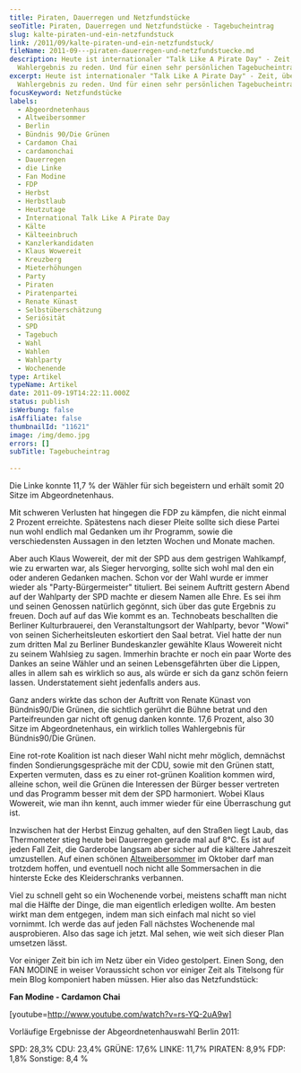 ```yaml
---
title: Piraten, Dauerregen und Netzfundstücke
seoTitle: Piraten, Dauerregen und Netzfundstücke - Tagebucheintrag
slug: kalte-piraten-und-ein-netzfundstuck
link: /2011/09/kalte-piraten-und-ein-netzfundstuck/
fileName: 2011-09---piraten-dauerregen-und-netzfundstuecke.md
description: Heute ist internationaler "Talk Like A Pirate Day" - Zeit, über das
  Wahlergebnis zu reden. Und für einen sehr persönlichen Tagebucheintrag.
excerpt: Heute ist internationaler "Talk Like A Pirate Day" - Zeit, über das
  Wahlergebnis zu reden. Und für einen sehr persönlichen Tagebucheintrag.
focusKeyword: Netzfundstücke
labels:
  - Abgeordnetenhaus
  - Altweibersommer
  - Berlin
  - Bündnis 90/Die Grünen
  - Cardamon Chai
  - cardamonchai
  - Dauerregen
  - die Linke
  - Fan Modine
  - FDP
  - Herbst
  - Herbstlaub
  - Heutzutage
  - International Talk Like A Pirate Day
  - Kälte
  - Kälteeinbruch
  - Kanzlerkandidaten
  - Klaus Wowereit
  - Kreuzberg
  - Mieterhöhungen
  - Party
  - Piraten
  - Piratenpartei
  - Renate Künast
  - Selbstüberschätzung
  - Seriösität
  - SPD
  - Tagebuch
  - Wahl
  - Wahlen
  - Wahlparty
  - Wochenende
type: Artikel
typeName: Artikel
date: 2011-09-19T14:22:11.000Z
status: publish
isWerbung: false
isAffiliate: false
thumbnailId: "11621"
image: /img/demo.jpg
errors: []
subTitle: Tagebucheintrag
  
---
```


Die Linke konnte 11,7 % der Wähler für sich begeistern und erhält somit 20 Sitze
im Abgeordnetenhaus.

Mit schweren Verlusten hat hingegen die FDP zu kämpfen, die nicht einmal 2
Prozent erreichte. Spätestens nach dieser Pleite sollte sich diese Partei nun
wohl endlich mal Gedanken um ihr Programm, sowie die verschiedensten Aussagen in
den letzten Wochen und Monate machen.

Aber auch Klaus Wowereit, der mit der SPD aus dem gestrigen Wahlkampf, wie zu
erwarten war, als Sieger hervorging, sollte sich wohl mal den ein oder anderen
Gedanken machen. Schon vor der Wahl wurde er immer wieder als
"Party-Bürgermeister" tituliert. Bei seinem Auftritt gestern Abend auf der
Wahlparty der SPD machte er diesem Namen alle Ehre. Es sei ihm und seinen
Genossen natürlich gegönnt, sich über das gute Ergebnis zu freuen. Doch auf auf
das Wie kommt es an. Technobeats beschallten die Berliner Kulturbrauerei, den
Veranstaltungsort der Wahlparty, bevor "Wowi" von seinen Sicherheitsleuten
eskortiert den Saal betrat. Viel hatte der nun zum dritten Mal zu Berliner
Bundeskanzler gewählte Klaus Wowereit nicht zu seinem Wahlsieg zu sagen.
Immerhin brachte er noch ein paar Worte des Dankes an seine Wähler und an seinen
Lebensgefährten über die Lippen, alles in allem sah es wirklich so aus, als
würde er sich da ganz schön feiern lassen. Understatement sieht jedenfalls
anders aus.

Ganz anders wirkte das schon der Auftritt von Renate Künast von Bündnis90/Die
Grünen, die sichtlich gerührt die Bühne betrat und den Parteifreunden gar nicht
oft genug danken konnte. 17,6 Prozent, also 30 Sitze im Abgeordnetenhaus, ein
wirklich tolles Wahlergebnis für Bündnis90/Die Grünen.

Eine rot-rote Koalition ist nach dieser Wahl nicht mehr möglich, demnächst
finden Sondierungsgespräche mit der CDU, sowie mit den Grünen statt, Experten
vermuten, dass es zu einer rot-grünen Koalition kommen wird, alleine schon, weil
die Grünen die Interessen der Bürger besser vertreten und das Programm besser
mit dem der SPD harmoniert. Wobei Klaus Wowereit, wie man ihn kennt, auch immer
wieder für eine Überraschung gut ist.

Inzwischen hat der Herbst Einzug gehalten, auf den Straßen liegt Laub, das
Thermometer stieg heute bei Dauerregen gerade mal auf 8°C. Es ist auf jeden Fall
Zeit, die Garderobe langsam aber sicher auf die kältere Jahreszeit umzustellen.
Auf einen schönen
[Altweibersommer](http://de.wikipedia.org/wiki/Altweibersommer) im Oktober darf
man trotzdem hoffen, und eventuell noch nicht alle Sommersachen in die hinterste
Ecke des Kleiderschranks verbannen.

Viel zu schnell geht so ein Wochenende vorbei, meistens schafft man nicht mal
die Hälfte der Dinge, die man eigentlich erledigen wollte. Am besten wirkt man
dem entgegen, indem man sich einfach mal nicht so viel vornimmt. Ich werde das
auf jeden Fall nächstes Wochenende mal ausprobieren. Also das sage ich jetzt.
Mal sehen, wie weit sich dieser Plan umsetzen lässt.

Vor einiger Zeit bin ich im Netz über ein Video gestolpert. Einen Song, den FAN
MODINE in weiser Voraussicht schon vor einiger Zeit als Titelsong für mein Blog
komponiert haben müssen. Hier also das Netzfundstück:

**Fan Modine - Cardamon Chai**

[youtube=http://www.youtube.com/watch?v=rs-YQ-2uA9w]

Vorläufige Ergebnisse der Abgeordnetenhauswahl Berlin 2011:

SPD: 28,3% CDU: 23,4% GRÜNE: 17,6% LINKE: 11,7% PIRATEN: 8,9% FDP: 1,8%
Sonstige: 8,4 %

  
